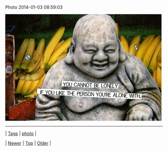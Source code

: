 <!--
title: Photo 2014-01-03 08
date: 2020-06-28T15:27:00.220Z
tags: photo
-->


Photo 2014-01-03 08:59:03

![](72069242606-0.jpg)

<!--BOTTOM-POST-NAVIGATION-->
---

| [Tags](tags.md) | [photo](tag-photo.md) |

| [Newer](72022785622.md) | [Top](index.md) | [Older](72075345476.md) |